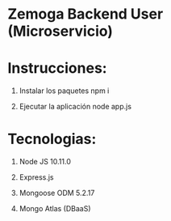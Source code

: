 # Zemoga Backend User (Microservicio)

# Instrucciones:

1) Instalar los paquetes  npm i

2) Ejecutar la aplicación node app.js

# Tecnologias:

1) Node JS 10.11.0

2) Express.js

3) Mongoose ODM 5.2.17

4) Mongo Atlas (DBaaS)
